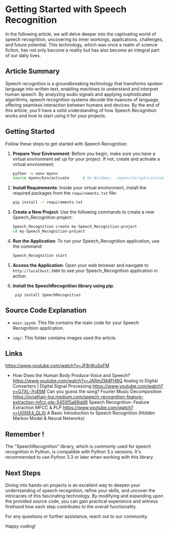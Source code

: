 # Getting Started with Speech Recognition

In the following article, we will delve deeper into the captivating world of speech recognition, uncovering its inner workings, applications, challenges, and future potential. This technology, which was once a realm of science fiction, has not only become a reality but has also become an integral part of our daily lives.

## Article Summary

Speech recognition is a groundbreaking technology that transforms spoken language into written text, enabling machines to understand and interpret human speech. By analyzing audio signals and applying sophisticated algorithms, speech recognition systems decode the nuances of language, offering seamless interaction between humans and devices. By the end of this article, you'll have a solid understanding of how Speech Recognition works and how to start using it for your projects.

## Getting Started

Follow these steps to get started with Speech Recognition:

1. **Prepare Your Environment**: Before you begin, make sure you have a virtual environment set up for your project. If not, create and activate a virtual environment:

    ```sh
    python -m venv myenv
    source myenv/bin/activate      # On Windows: .\myenv\Scripts\activate
    ```

2. **Install Requirements**: Inside your virtual environment, install the required packages from the `requirements.txt` file:

    ```sh
    pip install -r requirements.txt
    ```

3. **Create a New Project**: Use the following commands to create a new Speech_Recognition project:

    ```sh
    Speech_Recognition create my-Speech_Recognition-project
    cd my-Speech_Recognition-project
    ```

4. **Run the Application**: To run your Speech_Recognition application, use the command:

    ```sh
    Speech_Recognition start
    ```

5. **Access the Application**: Open your web browser and navigate to `http://localhost:3000` to see your Speech_Recognition application in action.
   
6. **Install the SpeechRecognition library using pip**:
   ```
    pip install SpeechRecognition
    ```

## Source Code Explanation


- `main.ipynb`: This file contains the main code for your Speech Recognitiion application. 

- `img/`: This folder contains images used the article.

## Links
https://www.youtube.com/watch?v=JF8rlKuSoFM 
- How Does the Human Body Produce Voice and Speech?
https://www.youtube.com/watch?v=JARmZM4FH8Q
Analog to Digital Converters | Digital Signal Processing 
https://www.youtube.com/watch?v=G7XL-7rj45M
Can you guess the song? Fourier Music Decomposition
https://jonathan-hui.medium.com/speech-recognition-feature-extraction-mfcc-plp-5455f5a69dd9
Speech Recognition - Feature Extraction MFCC & PLP
https://www.youtube.com/watch?v=U0XtE4_QLXI
A Basic Introduction to Speech Recognition (Hidden Markov Model & Neural Networks)

## Remember !
The "SpeechRecognition" library, which is commonly used for speech recognition in Python, is compatible with Python 3.x versions. It's recommended to use Python 3.3 or later when working with this library.

## Next Steps

Diving into hands-on projects is an excellent way to deepen your understanding of speech recognition, refine your skills, and uncover the intricacies of this fascinating technology. By modifying and expanding upon the provided source code, you can gain practical experience and witness firsthand how each step contributes to the overall functionality. 

For any questions or further assistance, reach out to our community.

Happy coding!
